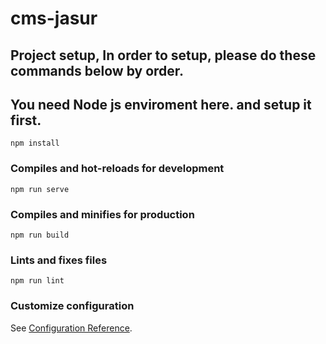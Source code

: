 # cms-jasur

## Project setup, In order to setup, please do these commands below by order.
## You need Node js enviroment here. and setup it first.
```
npm install
```

### Compiles and hot-reloads for development
```
npm run serve
```

### Compiles and minifies for production
```
npm run build
```

### Lints and fixes files
```
npm run lint
```

### Customize configuration
See [Configuration Reference](https://cli.vuejs.org/config/).
